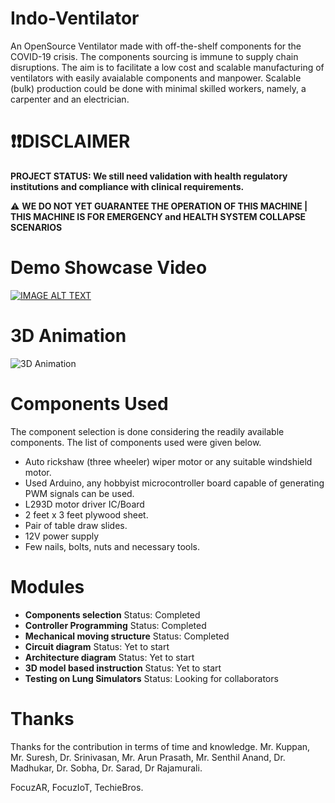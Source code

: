 # Indo-Ventilator
An OpenSource Ventilator made with off-the-shelf components for the COVID-19 crisis. The components sourcing is immune to supply chain disruptions.
The aim is to facilitate a low cost and scalable manufacturing of ventilators with easily avaialable components and manpower.
Scalable (bulk) production could be done with minimal skilled workers, namely, a carpenter and an electrician.

# ❗️❗️**DISCLAIMER**
**PROJECT STATUS: We still need validation with health regulatory institutions and compliance with clinical requirements.**

⚠️ **WE DO NOT YET GUARANTEE THE OPERATION OF THIS MACHINE | THIS MACHINE IS FOR EMERGENCY and HEALTH SYSTEM COLLAPSE SCENARIOS**

# Demo Showcase Video

[![IMAGE ALT TEXT](http://img.youtube.com/vi/ouVc6szvl00/0.jpg)](http://www.youtube.com/watch?v=ouVc6szvl00 "Indo-Ventilator Demonstration")

# 3D Animation

![3D Animation](https://github.com/ksankark/indo-ventilator/raw/master/3D%20Demo/3Ddemo.gif)

# Components Used

The component selection is done considering the readily available components. The list of components used were given below.

- Auto rickshaw (three wheeler) wiper motor or any suitable windshield motor.
- Used Arduino, any hobbyist microcontroller board capable of generating PWM signals can be used.
- L293D motor driver IC/Board
- 2 feet x 3 feet plywood sheet.
- Pair of table draw slides.
- 12V power supply
- Few nails, bolts, nuts and necessary tools.


# Modules
* **Components selection** Status: Completed
* **Controller Programming** Status: Completed
* **Mechanical moving structure** Status: Completed
* **Circuit diagram** Status: Yet to start
* **Architecture diagram** Status: Yet to start
* **3D model based instruction** Status: Yet to start
* **Testing on Lung Simulators** Status: Looking for collaborators

# Thanks
Thanks for the contribution in terms of time and knowledge. Mr. Kuppan, Mr. Suresh, Dr. Srinivasan, Mr. Arun Prasath, Mr. Senthil Anand, Dr. Madhukar, Dr. Sobha, Dr. Sarad, Dr Rajamurali.

FocuzAR, FocuzIoT, TechieBros.
